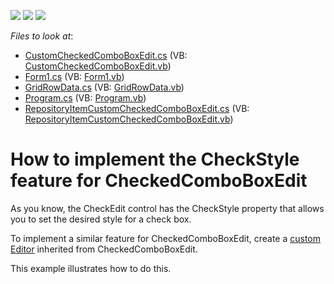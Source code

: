 <!-- default badges list -->
![](https://img.shields.io/endpoint?url=https://codecentral.devexpress.com/api/v1/VersionRange/128621305/13.1.4%2B)
[![](https://img.shields.io/badge/Open_in_DevExpress_Support_Center-FF7200?style=flat-square&logo=DevExpress&logoColor=white)](https://supportcenter.devexpress.com/ticket/details/E4041)
[![](https://img.shields.io/badge/📖_How_to_use_DevExpress_Examples-e9f6fc?style=flat-square)](https://docs.devexpress.com/GeneralInformation/403183)
<!-- default badges end -->
<!-- default file list -->
*Files to look at*:

* [CustomCheckedComboBoxEdit.cs](./CS/CustomEdit/CustomCheckedComboBoxEdit.cs) (VB: [CustomCheckedComboBoxEdit.vb](./VB/CustomEdit/CustomCheckedComboBoxEdit.vb))
* [Form1.cs](./CS/CustomEdit/Form1.cs) (VB: [Form1.vb](./VB/CustomEdit/Form1.vb))
* [GridRowData.cs](./CS/CustomEdit/GridRowData.cs) (VB: [GridRowData.vb](./VB/CustomEdit/GridRowData.vb))
* [Program.cs](./CS/CustomEdit/Program.cs) (VB: [Program.vb](./VB/CustomEdit/Program.vb))
* [RepositoryItemCustomCheckedComboBoxEdit.cs](./CS/CustomEdit/RepositoryItemCustomCheckedComboBoxEdit.cs) (VB: [RepositoryItemCustomCheckedComboBoxEdit.vb](./VB/CustomEdit/RepositoryItemCustomCheckedComboBoxEdit.vb))
<!-- default file list end -->
# How to implement the CheckStyle feature for CheckedComboBoxEdit


<p>As you know, the CheckEdit control has the CheckStyle property that allows you to set the desired style for a check box.</p><p>To implement a similar feature for CheckedComboBoxEdit, create a <a href="http://documentation.devexpress.com/#WindowsForms/CustomDocument4716"><u>custom Editor</u></a> inherited from CheckedComboBoxEdit.</p><p>This example illustrates how to do this.</p>

<br/>


